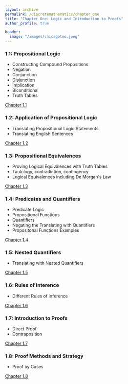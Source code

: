 ```yaml
---
layout: archive
permalink: /discretemathematics/chapter_one
title: "Chapter One: Logic and Introduction to Proofs"
author_profile: true

header:
  image: "/images/chicagotwo.jpeg"
---
```


### 1.1: Propositional Logic

- Constructing Compound Propositions
- Negation
- Conjunction
- Disjunction
- Implication
- Biconditional
- Truth Tables

[Chapter 1.1](https://devintheengineer.com/discretemathematics/chapter_one/section_one_one)


### 1.2: Application of Propositional Logic

- Translating Propositional Logic Statements
- Translating English Sentences

[Chapter 1.2](https://devintheengineer.com/discretemathematics/chapter_one/section_one_two)


### 1.3: Propositional Equivalences

- Proving Logical Equivalences with Truth Tables
- Tautology, contradiction, contingency
- Logical Equivalences including De Morgan's Law
 
[Chapter 1.3](https://devintheengineer.com/discretemathematics/chapter_one/section_one_three)


### 1.4: Predicates and Quantifiers

- Predicate Logic
- Propositional Functions
- Quantifiers
- Negating the Translating with Quantifiers
- Propositonal Functions Examples

[Chapter 1.4](https://devintheengineer.com/discretemathematics/chapter_one/section_one_four)

### 1.5: Nested Quantifiers

- Translating with Nested Quantifiers

[Chapter 1.5](https://devintheengineer.com/discretemathematics/chapter_one/section_one_five)

### 1.6: Rules of Interence

- Different Rules of Inference

[Chapter 1.6](https://devintheengineer.com/discretemathematics/chapter_one/section_one_six)


### 1.7: Introduction to Proofs

- Direct Proof
- Contraposition

[Chapter 1.7](https://devintheengineer.com/discretemathematics/chapter_one/section_one_seven)


### 1.8: Proof Methods and Strategy

- Proof by Cases


[Chapter 1.8](https://devintheengineer.com/discretemathematics/chapter_one/section_one_eight)

